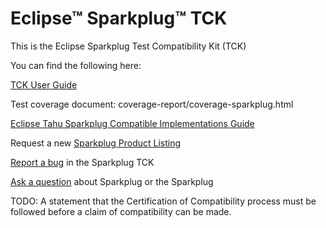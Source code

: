 # Eclipse™ Sparkplug™ TCK

This is the Eclipse Sparkplug Test Compatibility Kit (TCK)

You can find the following here:

[TCK User Guide](https://github.com/eclipse-sparkplug/sparkplug/blob/develop/tck/UserGuide.adoc)

Test coverage document: coverage-report/coverage-sparkplug.html

[Eclipse Tahu Sparkplug Compatible Implementations Guide](https://github.com/eclipse/tahu/blob/master/java/README.md)

Request a new [Sparkplug Product Listing](https://github.com/eclipse-sparkplug/sparkplug.listings/issues/new?assignees=&labels=getlisted%2Ctriage&template=GET-LISTED.yml&title=Get+Listed+Request%3A+%5BADD+DETAILS+HERE%5D)

[Report a bug](https://github.com/eclipse-sparkplug/sparkplug/issues/new?assignees=&labels=bugreport%2Ctriage&template=BUG-REPORT.yml&title=Bug+Report%3A+%5BADD+DETAILS+HERE%5D) in the Sparkplug TCK

[Ask a question](https://github.com/eclipse-sparkplug/sparkplug/issues/new?assignees=&labels=question%2Ctriage&template=QUESTION.yml&title=Question%3A+%5BADD+SUMMARY+HERE%5D) about Sparkplug or the Sparkplug

TODO: A statement that the Certification of Compatibility process must be followed before a claim of compatibility can be made.
